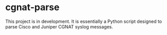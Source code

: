 # cgnat-parse
This project is in development. It is essentially a Python script designed to parse Cisco and Juniper CGNAT syslog messages.

